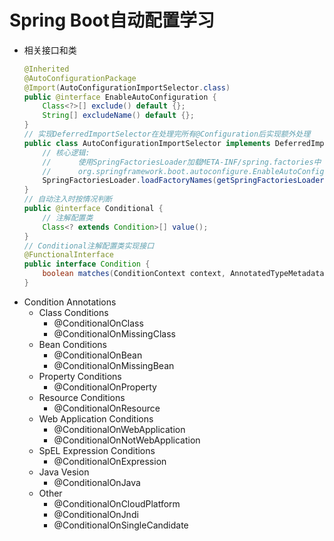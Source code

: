 # Spring Boot自动配置学习
- 相关接口和类
	```java
	@Inherited
	@AutoConfigurationPackage
	@Import(AutoConfigurationImportSelector.class)
	public @interface EnableAutoConfiguration {
		Class<?>[] exclude() default {};
		String[] excludeName() default {};
	}
	// 实现DeferredImportSelector在处理完所有@Configuration后实现额外处理
	public class AutoConfigurationImportSelector implements DeferredImportSelector, BeanClassLoaderAware, ResourceLoaderAware, BeanFactoryAware, EnvironmentAware, Ordered {
		// 核心逻辑: 
		//		使用SpringFactoriesLoader加载META-INF/spring.factories中
		//		org.springframework.boot.autoconfigure.EnableAutoConfiguration
		SpringFactoriesLoader.loadFactoryNames(getSpringFactoriesLoaderFactoryClass(), getBeanClassLoader());
	}
	// 自动注入时按情况判断
	public @interface Conditional {
		// 注解配置类
		Class<? extends Condition>[] value();
	}
	// Conditional注解配置类实现接口
	@FunctionalInterface
	public interface Condition {
		boolean matches(ConditionContext context, AnnotatedTypeMetadata metadata);
	}
	```
- Condition Annotations
  - Class Conditions
  	- @ConditionalOnClass
  	- @ConditionalOnMissingClass
  - Bean Conditions
  	- @ConditionalOnBean
  	- @ConditionalOnMissingBean
  - Property Conditions
  	- @ConditionalOnProperty
  - Resource Conditions
  	- @ConditionalOnResource
  - Web Application Conditions
  	- @ConditionalOnWebApplication
  	- @ConditionalOnNotWebApplication
  - SpEL Expression Conditions
  	- @ConditionalOnExpression
  - Java Vesion
  	- @ConditionalOnJava
  - Other
  	- @ConditionalOnCloudPlatform
  	- @ConditionalOnJndi
  	- @ConditionalOnSingleCandidate
